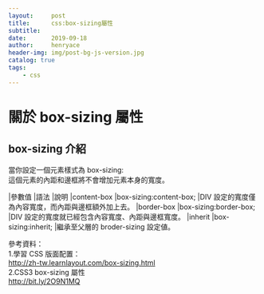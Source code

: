 ```yaml
---
layout:     post
title:      css:box-sizing屬性
subtitle:   
date:       2019-09-18
author:     henryace
header-img: img/post-bg-js-version.jpg
catalog: true
tags:
    - css
---
```

# 關於 box-sizing 屬性

## box-sizing 介紹

當你設定一個元素樣式為 box-sizing:<br> 
這個元素的內距和邊框將不會增加元素本身的寬度。<br> 

|參數值	     |語法	  |說明
|content-box	|box-sizing:content-box; |DIV 設定的寬度僅為內容寬度，而內距與邊框額外加上去。
|border-box	|box-sizing:border-box;      |DIV 設定的寬度就已經包含內容寬度、內距與邊框寬度。
|inherit	|box-sizing:inherit;         |繼承至父層的 broder-sizing 設定値。


參考資料：<br>
1.學習 CSS 版面配置：<br>
<http://zh-tw.learnlayout.com/box-sizing.html><br>
2.CSS3 box-sizing 屬性<br>
<http://bit.ly/2O9N1MQ>